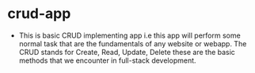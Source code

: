 # crud-app

- This is basic CRUD implementing app i.e this app will perform some normal task that are the fundamentals of any website or webapp. The CRUD stands for Create, Read, Update, Delete these are the basic methods that we encounter in full-stack development.
